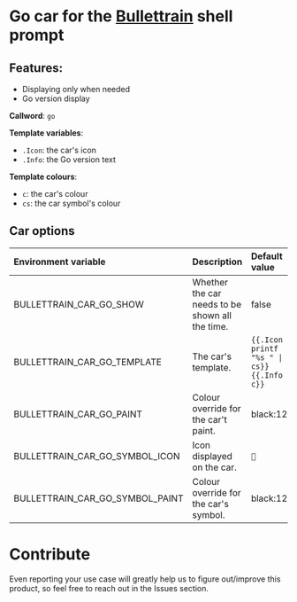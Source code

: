 # Go car for the [Bullettrain](https://github.com/bullettrain-sh/bullettrain-go-core) shell prompt

## Features:

- Displaying only when needed
- Go version display


**Callword**: `go`

**Template variables**:

* `.Icon`: the car's icon
* `.Info`: the Go version text

**Template colours**:

* `c`: the car's colour
* `cs`: the car symbol's colour


## Car options

| Environment variable            | Description                                     | Default value                                   |
|:--------------------------------|:------------------------------------------------|:------------------------------------------------|
| BULLETTRAIN_CAR_GO_SHOW         | Whether the car needs to be shown all the time. | false                                           |
| BULLETTRAIN_CAR_GO_TEMPLATE     | The car's template.                             | `{{.Icon \| printf "%s " \| cs}}{{.Info \| c}}` |
| BULLETTRAIN_CAR_GO_PAINT        | Colour override for the car't paint.            | black:123                                       |
| BULLETTRAIN_CAR_GO_SYMBOL_ICON  | Icon displayed on the car.                      | ``                                             |
| BULLETTRAIN_CAR_GO_SYMBOL_PAINT | Colour override for the car's symbol.           | black:123                                       |

# Contribute

Even reporting your use case will greatly help us to figure out/improve this product, so feel free to reach out in the Issues section.
